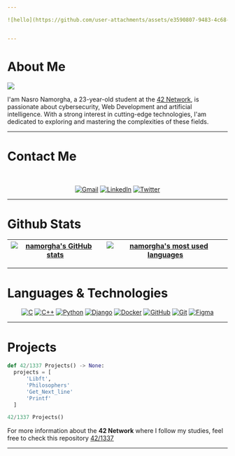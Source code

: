 ```yaml
---

![hello](https://github.com/user-attachments/assets/e3590807-9483-4c68-af82-f5411d0bf015)


---
```


# About Me

![](https://komarev.com/ghpvc/?username=namorgha&abbreviated=true)

I'am Nasro Namorgha, a 23-year-old student at the [42 Network](https://42.fr/le-reseau-mondial/), is passionate about cybersecurity, Web Development and artificial intelligence. With a strong interest in cutting-edge technologies, I'am dedicated to exploring and mastering the complexities of these fields.

  ---

# Contact Me

<div align = "center">

<br>

[![Gmail](https://img.shields.io/badge/Gmail-D14836?style=for-the-badge&logo=gmail&logoColor=white)](mailto:test) [![LinkedIn](https://img.shields.io/badge/linkedin-%230077B5.svg?style=for-the-badge&logo=linkedin&logoColor=white)](test) [![Twitter](https://img.shields.io/badge/Twitter-%231DA1F2.svg?style=for-the-badge&logo=Twitter&logoColor=white)](test)
</div>

---

# Github Stats

<div align="center">

| [![namorgha's GitHub stats](https://github-readme-stats-git-masterrstaa-rickstaa.vercel.app/api?username=namorgha&count_private=true&show_icons=true&hide=issues&hide_border=true&theme=jolly)](https://github.com/namorgha?tab=repositories) | [![namorgha's most used languages](https://github-readme-stats-git-masterrstaa-rickstaa.vercel.app/api/top-langs/?username=namorgha&layout=compact&hide_border=true&theme=jolly)](https://github.com/namorgha?tab=repositories) |
|:-:|:-:|

</div>

---

# Languages & Technologies

<div align = "center">

  [![C](https://img.shields.io/badge/-C-00599C?style=flat-square&logo=c&logoColor=white)](https://en.wikipedia.org/wiki/C_(programming_language))
  [![C++](https://img.shields.io/badge/-C++-00599C?style=flat-square&logo=c%2B%2B&logoColor=white)](https://en.wikipedia.org/wiki/C%2B%2B)
  [![Python](https://img.shields.io/badge/-Python-3776AB?style=flat-square&logo=python&logoColor=white)](https://en.wikipedia.org/wiki/Python_(programming_language))
  [![Django](https://img.shields.io/badge/-Django-092E20?style=flat-square&logo=django&logoColor=white)](https://docs.djangoproject.com/en/5.0/)
  [![Docker](https://img.shields.io/badge/-Docker-2496ED?style=flat-square&logo=docker&logoColor=white)](https://docs.docker.com/guides/docker-overview/)
  [![GitHub](https://img.shields.io/badge/-GitHub-181717?style=flat-square&logo=github&logoColor=white)](http://github.com/)
  [![Git](https://img.shields.io/badge/-Git-F05032?style=flat-square&logo=git&logoColor=white)](https://git-scm.com/doc)
  [![Figma](https://img.shields.io/badge/-Figma-F24E1E?style=flat-square&logo=figma&logoColor=white)](https://www.figma.com/fr-fr/)

</div>

---

# Projects

```python
def 42/1337 Projects() -> None:
  projects = [
      'Libft',
      'Philosophers'
      'Get_Next_line'
      'Printf'
  ]

42/1337 Projects()
```
For more information about the **42 Network** where I follow my studies, feel free to check this repository [42/1337](https://github.com/Namorgha/42-Network)

---
